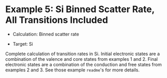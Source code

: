 # Example 5: Si Binned Scatter Rate, All Transitions Included

- Calculation: Binned scatter rate

- Target: Si

Complete calculation of transition rates in Si. Initial electronic states are a combination of the valence and core states from examples 1 and 2. Final electronic states are a combination of the conduction and free states from examples 2 and 3. See those example `readme`'s for more details.

